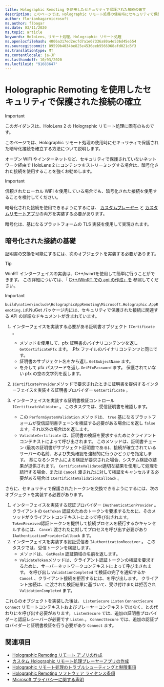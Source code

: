 ```yaml
---
title: Holographic Remoting を使用したセキュリティで保護された接続の確立
description: このページでは、Holographic リモート処理の使用時にセキュリティで保護された暗号化接続を確立する方法について説明します。
author: florianbagarmicrosoft
ms.author: flbagar
ms.date: 03/11/2020
ms.topic: article
keywords: HoloLens、リモート処理、Holographic リモート処理
ms.openlocfilehash: 4006a317ed2ecfd7a1e67336a80a4e536d45e554
ms.sourcegitcommit: 09599b4034be825e4536eeb9566968afd021d5f3
ms.translationtype: MT
ms.contentlocale: ja-JP
ms.lasthandoff: 10/03/2020
ms.locfileid: "91683647"
---
```

# <a name="establishing-a-secure-connection-with-holographic-remoting"></a>Holographic Remoting を使用したセキュリティで保護された接続の確立

>[!IMPORTANT]
>このガイダンスは、HoloLens 2 の Holographic リモート処理に固有のものです。

このページでは、Holographic リモート処理の使用時にセキュリティで保護された暗号化接続を確立する方法について説明します。

オープン WiFi やインターネットなど、セキュリティで保護されていないネットワーク経由で HoloLens 2 にコンテンツをストリーミングする場合は、暗号化された接続を使用することを強くお勧めします。

>[!IMPORTANT]
>信頼されたローカル WiFi を使用している場合でも、暗号化された接続を使用することを検討してください。

暗号化された接続を使用できるようにするには、 [カスタムプレーヤー](holographic-remoting-create-player.md) と [カスタムリモートアプリ](holographic-remoting-create-host.md)の両方を実装する必要があります。

暗号化は、基になるプラットフォームの TLS 実装を使用して実現されます。

## <a name="basics-of-an-encrypted-connection"></a>暗号化された接続の基礎

証明書の交換を可能にするには、次のオブジェクトを実装する必要があります。

>[!TIP]
>WinRT インターフェイスの実装は、C++/winrtを使用して簡単に行うことができます。 この詳細については、「 [C++/WinRT での api の作成」を](https://docs.microsoft.com//windows/uwp/cpp-and-winrt-apis/author-apis) 参照してください。

>[!IMPORTANT]
>```build\native\include\HolographicAppRemoting\Microsoft.Holographic.AppRemoting.idl```NuGet パッケージ内には、セキュリティで保護された接続に関連する API の詳細なドキュメントが含まれています。

1) インターフェイスを実装する必要がある証明書オブジェクト ```ICertificate``` 。

    * メソッドを使用して、pfx 証明書のバイナリコンテンツを返し ```GetCertificatePfx``` ます。 .Pfx ファイルのバイナリコンテンツと同じです。
    * 証明書のサブジェクト名をから返し ```GetSubjectName``` ます。
    * を介して pfx パスワードを返し ```GetPfxPassword``` ます。 保護されていない pfx の空の文字列を返します。

2) ```ICertificateProvider```メソッドで要求されたときに証明書を提供するインターフェイスを実装する証明書プロバイダー ```GetCertificate``` 。

3) インターフェイスを実装する証明書検証コントロール ```ICertificateValidator``` 。 このタスクでは、受信証明書を確認します。
    * この ```PerformSystemValidation``` メソッドは、 ```true``` 基になるプラットフォームが受信証明書チェーンを検証する必要がある場合にを返し ```false``` ます。それ以外の場合はを返します。
    * ```ValidateCertificate``` は、証明書の検証を要求するためにクライアントコンテキストによって呼び出されます。 このメソッドは、証明書チェーン (最初の証明書がサブジェクト証明書である)、接続が確立されているサーバーの名前、および失効確認を強制的に行うかどうかを指定します。 基になるシステムによる検証が要求された場合、システム検証の結果が提供されます。 ```CertificateValidated```適切な結果を使用して処理を続行する場合、または ```Cancel``` 渡されたに対して検証をキャンセルする必要がある場合は ```ICertificateValidationCallback``` 。

さらに、セキュリティで保護されたトークンを交換できるようにするには、次のオブジェクトを実装する必要があります。

1) インターフェイスを実装する認証プロバイダー ```IAuthenticationProvider``` 。 クライアントの ```GetToken``` 認証のためのトークンを要求するために、そのメソッドがクライアントコンテキストによって呼び出されます。 ```TokenReceived```認証トークンを提供して接続プロセスを続行するかキャンセルするには、 ```Cancel``` 渡されたに対してプロセスを呼び出す必要があり ```IAuthenticationProviderCallback``` ます。
2) インターフェイスを実装する認証受信者 ```IAuthenticationReceiver``` 。 このタスクでは、受信トークンを検証します。
    * メソッドは、 ```GetRealm``` 認証領域の名前を返します。
    * ```ValidateToken```メソッドは、クライアント認証トークンの検証を要求するために、サーバーネットワークコンテキストによって呼び出されます。 を呼び出し ```ValidationCompleted``` て検証の完了を通知するか ```Cancel``` 、クライアント接続を拒否するには、を呼び出します。 クライアント接続は、に渡された検証結果に基づいて、受け付けまたは拒否され ```ValidationCompleted``` ます。 

これらのオブジェクトを実装した後は、 ```ListenSecure``` ```Listen``` ```ConnectSecure``` ```Connect``` リモートコンテキストおよびプレーヤーコンテキストではなく、との代わりにを呼び出す必要があります。 ```ListenSecure``` では、追加の証明書プロバイダーと認証レシーバーが必要です ```Listen``` 。 ```ConnectSecure``` では、追加の認証プロバイダーと証明書検証を行う必要があり ```Connect``` ます。

## <a name="see-also"></a>関連項目
* [Holographic Remoting リモート アプリの作成](holographic-remoting-create-host.md)
* [カスタム Holographic リモート処理プレーヤーアプリの作成](holographic-remoting-create-player.md)
* [Holographic リモート処理のトラブルシューティングと制限事項](holographic-remoting-troubleshooting.md)
* [Holographic Remoting ソフトウェア ライセンス条項](https://docs.microsoft.com//legal/mixed-reality/microsoft-holographic-remoting-software-license-terms)
* [Microsoft プライバシーに関する声明](https://go.microsoft.com/fwlink/?LinkId=521839)
